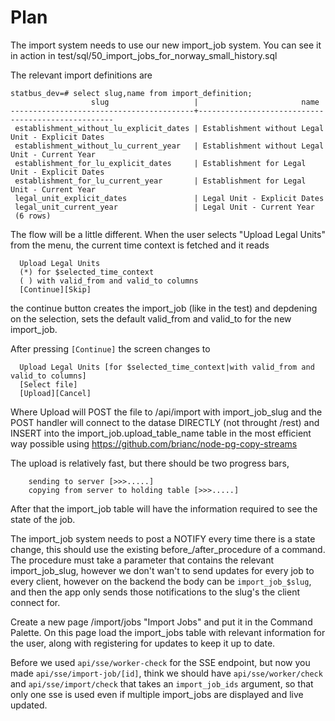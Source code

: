 # Plan
The import system needs to use our new import_job system.
You can see it in action in test/sql/50_import_jobs_for_norway_small_history.sql

The relevant import definitions are
```
statbus_dev=# select slug,name from import_definition;
                  slug                   |                       name
-----------------------------------------+---------------------------------------------------
 establishment_without_lu_explicit_dates | Establishment without Legal Unit - Explicit Dates
 establishment_without_lu_current_year   | Establishment without Legal Unit - Current Year
 establishment_for_lu_explicit_dates     | Establishment for Legal Unit - Explicit Dates
 establishment_for_lu_current_year       | Establishment for Legal Unit - Current Year
 legal_unit_explicit_dates               | Legal Unit - Explicit Dates
 legal_unit_current_year                 | Legal Unit - Current Year
 (6 rows)
 ```
 
 The flow will be a little different.
 When the user selects "Upload Legal Units" from the menu, the current time context is fetched and it reads
 ```
   Upload Legal Units
   (*) for $selected_time_context
   ( ) with valid_from and valid_to columns
   [Continue][Skip]
 ```
the continue button creates the import_job (like in the test) and depdening on the selection, sets the default valid_from and valid_to for the new import_job.

After pressing `[Continue]` the screen changes to
 ```
   Upload Legal Units [for $selected_time_context|with valid_from and valid_to columns]
   [Select file]
   [Upload][Cancel]
 ```

Where Upload will POST the file to /api/import with import_job_slug and the POST handler
will connect to the datase DIRECTLY (not throught /rest) and INSERT into the import_job.upload_table_name
table in the most efficient way possible using https://github.com/brianc/node-pg-copy-streams

The upload is relatively fast, but there should be two progress bars,
```
    sending to server [>>>.....]
    copying from server to holding table [>>>.....]
```

After that the import_job table will have the information required to see the state of the job.

The import_job system needs to post a NOTIFY every time there is a state change,
this should use the existing before_/after_procedure of a command.
The procedure must take a parameter that contains the relevant import_job_slug,
however we don't wan't to send updates for every job to every client,
however on the backend the body can be `import_job_$slug`,
and then the app only sends those notifications to the slug's the client
connect for.

Create a new page /import/jobs "Import Jobs" and put it in the Command Palette.
On this page load the import_jobs table with relevant information for the user,
along with registering for updates to keep it up to date.

Before we used `api/sse/worker-check` for the SSE endpoint,
but now you made `api/sse/import-job/[id]`, think we should have `api/sse/worker/check` and `api/sse/import/check`
that takes an `import_job_ids` argument, so that only one sse is used even if multiple import_jobs are displayed
and live updated.
